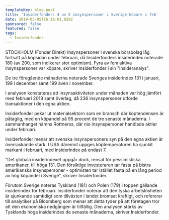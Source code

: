 ```yaml
---
templateKey: blog-post
title: 'Insiderfonder: 4 av 5 insynspersoner i Sverige köpare i feb'
date: 2019-03-05T16:18:01.828Z
sponsored: false
featured: false
tags:
  - Insiderfonder
---
```

STOCKHOLM (Fonder Direkt) Insynspersoner i svenska börsbolag låg fortsatt på köpsidan under februari, då Insiderfonders insiderindex noterade 180 (av 200, som indikerar stor optimism). Fyra av fem aktiva insynspersoner var köpare, skriver Insiderfonder i sin "Insideranalys".

De tre föregående månaderna noterade Sveriges insiderindex 131 i januari, 199 i december samt 199 även i november.

I analysen konstateras att insynsaktiviteten under månaden var hög jämfört med februari 2018 samt överlag, då 236 insynspersoner utförde transaktioner i den egna aktien.

Insiderfonder pekar ut materialsektorn som en bransch där köptendensen är påtaglig, med en köpandel på 95 procent de tre senaste månaderna. I sammanhanget nämns Rottneros, där nio insynspersoner handlade aktier under februari.

Insiderfonder menar att svenska insynspersoners syn på den egna aktien är överraskande stark. I USA däremot uppges köptemperaturen ha sjunkit markant i februari, med insiderindex på endast 7.

"Det globala insiderindexet uppgår dock, rensat för pessimistiska amerikaner, till höga 131. Den försiktige investeraren tar fasta på bistra amerikanska insynspersoner - optimisten tar istället fasta på en lång period av hög köpandel i Sverige", skriver Insiderfonder.

Förutom Sverige noteras Tyskland (181) och Polen (179) i toppen gällande insiderindex för februari. Insiderfonder noterar att den tyska arbetslösheten är sjunkande samtidigt som tillväxten i landet bromsat kraftigt, och refererar till analytiker på Bloomberg som menar att detta tyder på att företagen tror att den ekonomiska nedgången är tillfällig. Den analysen stärks av Tysklands höga insiderindex de senaste månaderna, skriver Insiderfonder.
